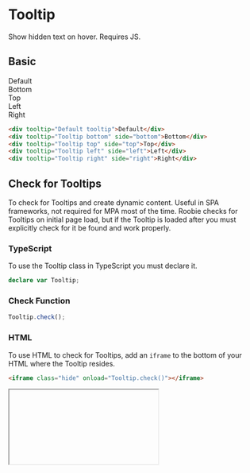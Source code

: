 # Tooltip
Show hidden text on hover.  Requires JS.

## Basic
<div class="row">
    <div tooltip="Default tooltip">Default</div>
    <div tooltip="Tooltip bottom" side="bottom">Bottom</div>
    <div tooltip="Tooltip top" side="top">Top</div>
    <div tooltip="Tooltip left" side="left">Left</div>
    <div tooltip="Tooltip right" side="right">Right</div>
</div>

```html
<div tooltip="Default tooltip">Default</div>
<div tooltip="Tooltip bottom" side="bottom">Bottom</div>
<div tooltip="Tooltip top" side="top">Top</div>
<div tooltip="Tooltip left" side="left">Left</div>
<div tooltip="Tooltip right" side="right">Right</div>
```

## Check for Tooltips
To check for Tooltips and create dynamic content.  Useful in SPA frameworks, not required for MPA most of the time.  Roobie checks for Tooltips on initial page load, but if the Tooltip is loaded after you must explicitly check for it be found and work properly.

### TypeScript
To use the Tooltip class in TypeScript you must declare it.
```ts
declare var Tooltip;
```

### Check Function
```js
Tooltip.check();
```

### HTML
To use HTML to check for Tooltips, add an `iframe` to the bottom of your HTML where the Tooltip resides.
```html
<iframe class="hide" onload="Tooltip.check()"></iframe>
```
<iframe class="hide" onload="Tooltip.check()"></iframe>


